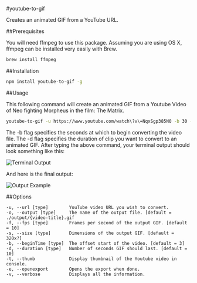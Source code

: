 #youtube-to-gif

Creates an animated GIF from a YouTube URL.

##Prerequisites

You will need ffmpeg to use this package. Assuming you are using OS X, ffmpeg can be installed very easily with Brew.

```bash
brew install ffmpeg
```

##Installation

```bash
npm install youtube-to-gif -g
```

##Usage

This following command will create an animated GIF from a Youtube Video of Neo fighting Morpheus in the film: The Matrix.

```bash
youtube-to-gif -u https://www.youtube.com/watch\?v\=NqxSgp385N0 -b 30 -d 5
```

The -b flag specifies the seconds at which to begin converting the video file. The -d flag specifies the duration of clip you want to convert to an animated GIF. After typing the above command, your terminal output should look something like this:

![Terminal Output](http://i.imgur.com/eyR89nx.png)

And here is the final output:

![Output Example](http://i.imgur.com/uRuUVG3.gif)


##Options

    -u, --url [type]        YouTube video URL you wish to convert.
    -o, --output [type]     The name of the output file. [default = ./output/{video-title}.gif
    -f, --fps [type]        Frames per second of the output GIF. [default = 10]
    -s, --size [type]       Dimensions of the output GIF. [default = 320x?]
    -b, --beginTime [type]  The offset start of the video. [default = 3]
    -d, --duration [type]   Number of seconds GIF should last. [default = 10]
    -t, --thumb             Display thumbnail of the Youtube video in console.
    -e, --openexport        Opens the export when done.
    -v, --verbose           Displays all the information.


